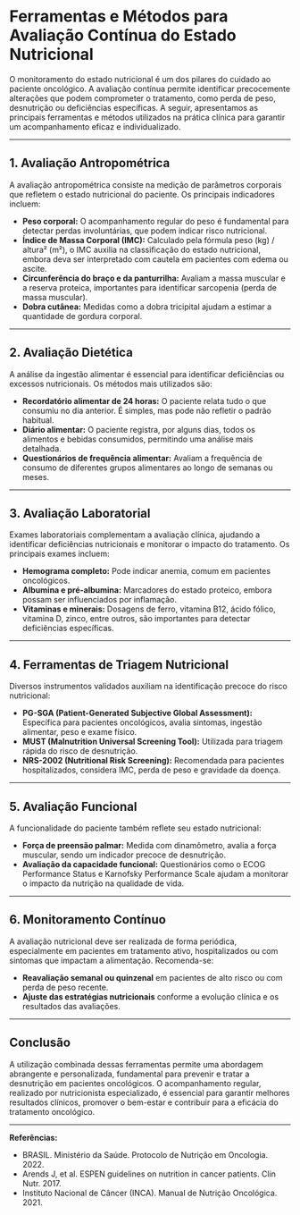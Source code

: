 # Ferramentas e Métodos para Avaliação Contínua do Estado Nutricional

O monitoramento do estado nutricional é um dos pilares do cuidado ao paciente oncológico. A avaliação contínua permite identificar precocemente alterações que podem comprometer o tratamento, como perda de peso, desnutrição ou deficiências específicas. A seguir, apresentamos as principais ferramentas e métodos utilizados na prática clínica para garantir um acompanhamento eficaz e individualizado.

---

## 1. **Avaliação Antropométrica**

A avaliação antropométrica consiste na medição de parâmetros corporais que refletem o estado nutricional do paciente. Os principais indicadores incluem:

- **Peso corporal:** O acompanhamento regular do peso é fundamental para detectar perdas involuntárias, que podem indicar risco nutricional.
- **Índice de Massa Corporal (IMC):** Calculado pela fórmula peso (kg) / altura² (m²), o IMC auxilia na classificação do estado nutricional, embora deva ser interpretado com cautela em pacientes com edema ou ascite.
- **Circunferência do braço e da panturrilha:** Avaliam a massa muscular e a reserva proteica, importantes para identificar sarcopenia (perda de massa muscular).
- **Dobra cutânea:** Medidas como a dobra tricipital ajudam a estimar a quantidade de gordura corporal.

---

## 2. **Avaliação Dietética**

A análise da ingestão alimentar é essencial para identificar deficiências ou excessos nutricionais. Os métodos mais utilizados são:

- **Recordatório alimentar de 24 horas:** O paciente relata tudo o que consumiu no dia anterior. É simples, mas pode não refletir o padrão habitual.
- **Diário alimentar:** O paciente registra, por alguns dias, todos os alimentos e bebidas consumidos, permitindo uma análise mais detalhada.
- **Questionários de frequência alimentar:** Avaliam a frequência de consumo de diferentes grupos alimentares ao longo de semanas ou meses.

---

## 3. **Avaliação Laboratorial**

Exames laboratoriais complementam a avaliação clínica, ajudando a identificar deficiências nutricionais e monitorar o impacto do tratamento. Os principais exames incluem:

- **Hemograma completo:** Pode indicar anemia, comum em pacientes oncológicos.
- **Albumina e pré-albumina:** Marcadores do estado proteico, embora possam ser influenciados por inflamação.
- **Vitaminas e minerais:** Dosagens de ferro, vitamina B12, ácido fólico, vitamina D, zinco, entre outros, são importantes para detectar deficiências específicas.

---

## 4. **Ferramentas de Triagem Nutricional**

Diversos instrumentos validados auxiliam na identificação precoce do risco nutricional:

- **PG-SGA (Patient-Generated Subjective Global Assessment):** Específica para pacientes oncológicos, avalia sintomas, ingestão alimentar, peso e exame físico.
- **MUST (Malnutrition Universal Screening Tool):** Utilizada para triagem rápida do risco de desnutrição.
- **NRS-2002 (Nutritional Risk Screening):** Recomendada para pacientes hospitalizados, considera IMC, perda de peso e gravidade da doença.

---

## 5. **Avaliação Funcional**

A funcionalidade do paciente também reflete seu estado nutricional:

- **Força de preensão palmar:** Medida com dinamômetro, avalia a força muscular, sendo um indicador precoce de desnutrição.
- **Avaliação da capacidade funcional:** Questionários como o ECOG Performance Status e Karnofsky Performance Scale ajudam a monitorar o impacto da nutrição na qualidade de vida.

---

## 6. **Monitoramento Contínuo**

A avaliação nutricional deve ser realizada de forma periódica, especialmente em pacientes em tratamento ativo, hospitalizados ou com sintomas que impactam a alimentação. Recomenda-se:

- **Reavaliação semanal ou quinzenal** em pacientes de alto risco ou com perda de peso recente.
- **Ajuste das estratégias nutricionais** conforme a evolução clínica e os resultados das avaliações.

---

## **Conclusão**

A utilização combinada dessas ferramentas permite uma abordagem abrangente e personalizada, fundamental para prevenir e tratar a desnutrição em pacientes oncológicos. O acompanhamento regular, realizado por nutricionista especializado, é essencial para garantir melhores resultados clínicos, promover o bem-estar e contribuir para a eficácia do tratamento oncológico.

---

**Referências:**

- BRASIL. Ministério da Saúde. Protocolo de Nutrição em Oncologia. 2022.
- Arends J, et al. ESPEN guidelines on nutrition in cancer patients. Clin Nutr. 2017.
- Instituto Nacional de Câncer (INCA). Manual de Nutrição Oncológica. 2021.